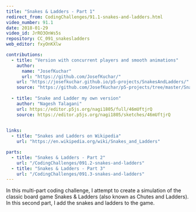 ```yaml
---
title: "Snakes & Ladders - Part 1"
redirect_from: CodingChallenges/91.1-snakes-and-ladders.html
video_number: 91.1
date: 2018-01-29
video_id: JrRO3OnWs5s
repository: CC_091_snakesladders
web_editor: fxyOnKXlw

contributions:
  - title: "Version with concurrent players and smooth animations"
    author:
      name: "JosefKuchar"
      url: "https://github.com/JosefKuchar/"
    url: "https://josefkuchar.github.io/p5-projects/SnakesAndLadders/"
    source: "https://github.com/JosefKuchar/p5-projects/tree/master/SnakesAndLadders"
    
  - title: "Snake and Ladder my own version"
    author: "Nagesh Talagani"
    url: https://editor.p5js.org/nagi1805/full/46mUftjrQ
    source: https://editor.p5js.org/nagi1805/sketches/46mUftjrQ
    

links:
  - title: "Snakes and Ladders on Wikipedia"
    url: "https://en.wikipedia.org/wiki/Snakes_and_Ladders"

parts:
  - title: "Snakes & Ladders - Part 2"
    url: "/CodingChallenges/091.2-snakes-and-ladders"
  - title: "Snakes & Ladders - Part 3"
    url: "/CodingChallenges/091.3-snakes-and-ladders"
---
```


In this multi-part coding challenge, I attempt to create a simulation of the classic board game Snakes & Ladders (also known as Chutes and Ladders). In this second part, I add the snakes and ladders to the game.

